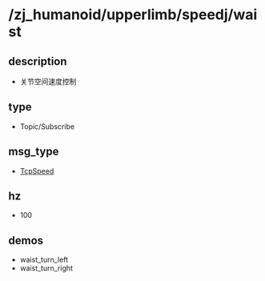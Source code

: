 # /zj_humanoid/upperlimb/speedj/waist

## description
- 关节空间速度控制

## type
- Topic/Subscribe

## msg_type
- [TcpSpeed](../../../../../zj_humanoid_types.md#TcpSpeed)

## hz
- 100

## demos
- waist_turn_left
- waist_turn_right

